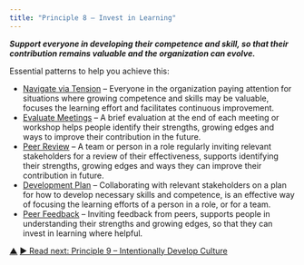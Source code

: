 ```yaml
---
title: "Principle 8 – Invest in Learning"
---
```




**_Support everyone in developing their competence and skill, so that their contribution remains valuable and the organization can evolve._**

Essential patterns to help you achieve this:

-   [Navigate via Tension](navigate-via-tension.html) – Everyone in the organization paying attention for situations where growing competence and skills may be valuable, focuses the learning effort and facilitates continuous improvement.
-   [Evaluate Meetings](evaluate-meetings.html) – A brief evaluation at the end of each meeting or workshop helps people identify their strengths, growing edges and ways to improve their contribution in the future.
-   [Peer Review](peer-review.html) –  A team or person in a role regularly inviting relevant stakeholders for a review of their effectiveness, supports identifying their strengths, growing edges and ways they can improve their contribution in future. 
-   [Development Plan](development-plan.html) –  Collaborating with relevant stakeholders on a plan for how to develop necessary skills and competence, is an effective way of focusing the learning efforts of a person in a role, or for a team.
-   [Peer Feedback](peer-feedback.html) –  Inviting feedback from peers, supports people in understanding their strengths and growing edges, so that they can invest in learning where helpful.


<div class="bottom-nav">
<a href="transformation.html" title="Up: Three Principles for Transformation">▲</a> <a href="develop-culture.html" title="Read next: Principle 9 – Intentionally Develop Culture">▶ Read next: Principle 9 – Intentionally Develop Culture</a>
</div>


<script type="text/javascript">
Mousetrap.bind('g n', function() {
    window.location.href = 'develop-culture.html';
    return false;
});
</script>

